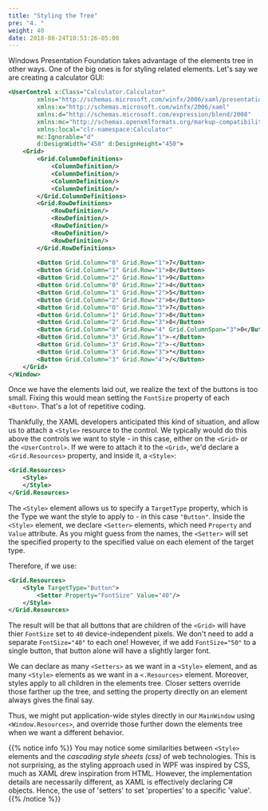```yaml
---
title: "Styling the Tree"
pre: "4. "
weight: 40
date: 2018-08-24T10:53:26-05:00
---
```


Windows Presentation Foundation takes advantage of the elements tree in other ways.  One of the big ones is for styling related elements.  Let's say we are creating a calculator GUI:

```xml
<UserControl x:Class="Calculator.Calculator"
        xmlns="http://schemas.microsoft.com/winfx/2006/xaml/presentation"
        xmlns:x="http://schemas.microsoft.com/winfx/2006/xaml"
        xmlns:d="http://schemas.microsoft.com/expression/blend/2008"
        xmlns:mc="http://schemas.openxmlformats.org/markup-compatibility/2006"
        xmlns:local="clr-namespace:Calculator"
        mc:Ignorable="d"
        d:DesignWidth="450" d:DesignHeight="450">
    <Grid>
        <Grid.ColumnDefinitions>
            <ColumnDefinition/>
            <ColumnDefinition/>
            <ColumnDefinition/>
            <ColumnDefinition/>
        </Grid.ColumnDefinitions>
        <Grid.RowDefinitions>
            <RowDefinition/>
            <RowDefinition/>
            <RowDefinition/>
            <RowDefinition/>
            <RowDefinition/>
        </Grid.RowDefinitions>
        
        <Button Grid.Column="0" Grid.Row="1">7</Button>
        <Button Grid.Column="1" Grid.Row="1">8</Button>
        <Button Grid.Column="2" Grid.Row="1">9</Button>
        <Button Grid.Column="0" Grid.Row="2">4</Button>
        <Button Grid.Column="1" Grid.Row="2">5</Button>
        <Button Grid.Column="2" Grid.Row="2">6</Button>
        <Button Grid.Column="0" Grid.Row="3">7</Button>
        <Button Grid.Column="1" Grid.Row="3">8</Button>
        <Button Grid.Column="2" Grid.Row="3">8</Button>
        <Button Grid.Column="0" Grid.Row="4" Grid.ColumnSpan="3">0</Button>
        <Button Grid.Column="3" Grid.Row="1">-</Button>
        <Button Grid.Column="3" Grid.Row="2">-</Button>
        <Button Grid.Column="3" Grid.Row="3">*</Button>
        <Button Grid.Column="3" Grid.Row="4">/</Button>
    </Grid>
</Window>
``` 

Once we have the elements laid out, we realize the text of the buttons is too small.  Fixing this would mean setting the `FontSize` property of each `<Button>`.  That's a lot of repetitive coding. 

Thankfully, the XAML developers anticipated this kind of situation, and allow us to attach a `<Style>` resource to the control. We typically would do this above the controls we want to style - in this case, either on the `<Grid>` or the `<UserControl>`.  If we were to attach it to the `<Grid>`, we'd declare a `<Grid.Resources>` property, and inside it, a `<Style>`:

```xml
<Grid.Resources>
    <Style>
    </Style>
</Grid.Resources>
```

The `<Style>` element allows us to specify a `TargetType` property, which is the Type we want the style to apply to - in this case `"Button"`.  Inside the `<Style>` element, we declare `<Setter>` elements, which need `Property` and `Value` attribute.  As you might guess from the names, the `<Setter>` will set the specified property to the specified value on each element of the target type.  

Therefore, if we use:

```xml
<Grid.Resources>
    <Style TargetType="Button">
        <Setter Property="FontSize" Value="40"/>
    </Style>
</Grid.Resources>
```

The result will be that all buttons that are children of the `<Grid>` will have thier `FontSize` set to `40` device-independent pixels.  We don't need to add a separate `FontSize="40"` to each one!  However, if we add `FontSize="50"` to a single button, that button alone will have a slightly larger font. 

We can declare as many `<Setters>` as we want in a `<Style>` element, and as many `<Style>` elements as we want in a `<.Resources>` element.  Moreover, styles apply to all children in the elements tree.  Closer setters override those farther up the tree, and setting the property directly on an element always gives the final say.

Thus, we might put application-wide styles directly in our `MainWindow` using `<Window.Resources>`, and override those further down the elements tree when we want a different behavior.

{{% notice info %}}
You may notice some similarities between `<Style>` elements and the _cascading style sheets (css)_ of web technologies. This is not surprising, as the styling approach used in WPF was inspired by CSS, much as XAML drew inspiration from HTML.  However, the implementation details are necessarily different, as XAML is effectively declaring C# objects.  Hence, the use of 'setters' to set 'properties' to a specific 'value'.
{{% /notice %}}